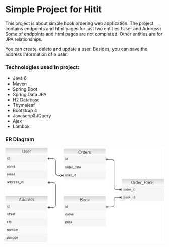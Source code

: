 # Simple Project for Hitit
This project is about simple book ordering web application. 
The project contains endpoints and html pages for just two entities.(User and Address) 
Some of endpoints and html pages are not completed. Other entities are for JPA relationships.

You can create, delete and update a user. Besides, you can save the address information of a user.

### Technologies used in project:
-  Java 8
- Maven
- Spring Boot
- Spring Data JPA
- H2 Database
- Thymeleaf
- Bootstrap 4
- Javascrip&JQuery
- Ajax
- Lombok


### ER Diagram
![ER Diagram](/images/erdiagram.png)
